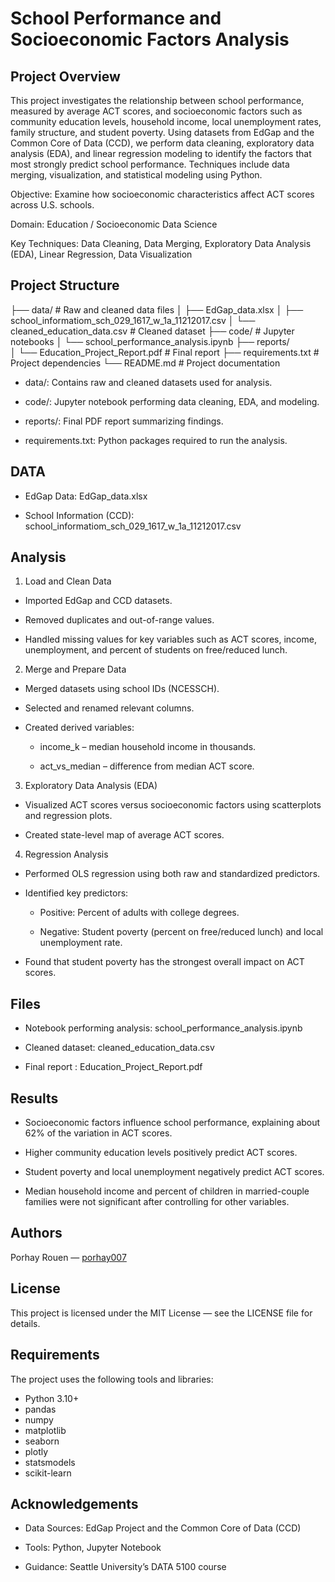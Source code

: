 # School Performance and Socioeconomic Factors Analysis

## Project Overview

This project investigates the relationship between school performance, measured by average ACT scores, and socioeconomic factors such as community education levels, household income, local unemployment rates, family structure, and student poverty. Using datasets from EdGap and the Common Core of Data (CCD), we perform data cleaning, exploratory data analysis (EDA), and linear regression modeling to identify the factors that most strongly predict school performance. Techniques include data merging, visualization, and statistical modeling using Python.

Objective: Examine how socioeconomic characteristics affect ACT scores across U.S. schools.

Domain: Education / Socioeconomic Data Science

Key Techniques: Data Cleaning, Data Merging, Exploratory Data Analysis (EDA), Linear Regression, Data Visualization

## Project Structure

├── data/ # Raw and cleaned data files
│ ├── EdGap_data.xlsx
│ ├── school_informatiom_sch_029_1617_w_1a_11212017.csv
│ └── cleaned_education_data.csv # Cleaned dataset
├── code/ # Jupyter notebooks
│ └── school_performance_analysis.ipynb
├── reports/  
│ └── Education_Project_Report.pdf # Final report
├── requirements.txt # Project dependencies
└── README.md # Project documentation

- data/: Contains raw and cleaned datasets used for analysis.

- code/: Jupyter notebook performing data cleaning, EDA, and modeling.

- reports/: Final PDF report summarizing findings.

- requirements.txt: Python packages required to run the analysis.

## DATA

- EdGap Data: EdGap_data.xlsx

- School Information (CCD): school_informatiom_sch_029_1617_w_1a_11212017.csv

## Analysis

1. Load and Clean Data

- Imported EdGap and CCD datasets.

- Removed duplicates and out-of-range values.

- Handled missing values for key variables such as ACT scores, income, unemployment, and percent of students on free/reduced lunch.

2. Merge and Prepare Data

- Merged datasets using school IDs (NCESSCH).

- Selected and renamed relevant columns.

- Created derived variables:

  - income_k – median household income in thousands.

  - act_vs_median – difference from median ACT score.

3. Exploratory Data Analysis (EDA)

- Visualized ACT scores versus socioeconomic factors using scatterplots and regression plots.

- Created state-level map of average ACT scores.

4. Regression Analysis

- Performed OLS regression using both raw and standardized predictors.

- Identified key predictors:

  - Positive: Percent of adults with college degrees.

  - Negative: Student poverty (percent on free/reduced lunch) and local unemployment rate.

- Found that student poverty has the strongest overall impact on ACT scores.

## Files

- Notebook performing analysis: school_performance_analysis.ipynb

- Cleaned dataset: cleaned_education_data.csv

- Final report : Education_Project_Report.pdf

## Results

- Socioeconomic factors influence school performance, explaining about 62% of the variation in ACT scores.

- Higher community education levels positively predict ACT scores.

- Student poverty and local unemployment negatively predict ACT scores.

- Median household income and percent of children in married-couple families were not significant after controlling for other variables.

## Authors

Porhay Rouen — [porhay007](https://github.com/porhay007)

## License

This project is licensed under the MIT License — see the LICENSE file for details.

## Requirements

The project uses the following tools and libraries:

- Python 3.10+
- pandas
- numpy
- matplotlib
- seaborn
- plotly
- statsmodels
- scikit-learn

## Acknowledgements

- Data Sources: EdGap Project and the Common Core of Data (CCD)

- Tools: Python, Jupyter Notebook

- Guidance: Seattle University’s DATA 5100 course
